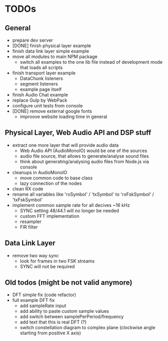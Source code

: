 # TODOs

## General

- prepare dev server
- [DONE] finish physical layer example
- finish data link layer simple example
- move all modules to main NPM package
    - switch all examples to the one lib file instead of development mode that loads all scripts
- finish transport layer example
    - DataChunk listeners
    - segment listeners
    - example page itself
- finish Audio Chat example 
- replace Gulp by WebPack
- configure unit tests from console
- [DONE] remove external google fonts
    - improove website loading time in general

## Physical Layer, Web Audio API and DSP stuff

- extract one more layer that will provide audio data
    - Web Audio API (AudioMonoIO) would be one of the sources
    - audio file source, that allows to generate/analyse sound files
    - think about generating/analysing audio files from Node.js via console
- cleanups in AudioMonoIO
    - move common code to base class
    - lazy connection of the nodes
- clean RX code
- rename all variables like 'rxSymbol' / 'txSymbol' to 'rxFskSymbol' / 'txFskSymbol'
- implement common sample rate for all decives ~16 kHz
    - SYNC setting 48/44.1 will no longer be needed
    - custom FFT implementation
    - resampler
    - FIR filter     

## Data Link Layer

- remove two way sync
    - look for frames in two FSK streams
    - SYNC will not be required 

## Old todos (might be not valid anymore)
 
- DFT simple fix (code refactor)
- full example DFT fix
    - add sampleRate input
    - add ability to paste custom sample values
    - add switch between samplePerPeriod/frequency
    - add text that this is real DFT (?)
    - switch constellation diagram to complex plane (clockwise angle starting from positive X axis)

